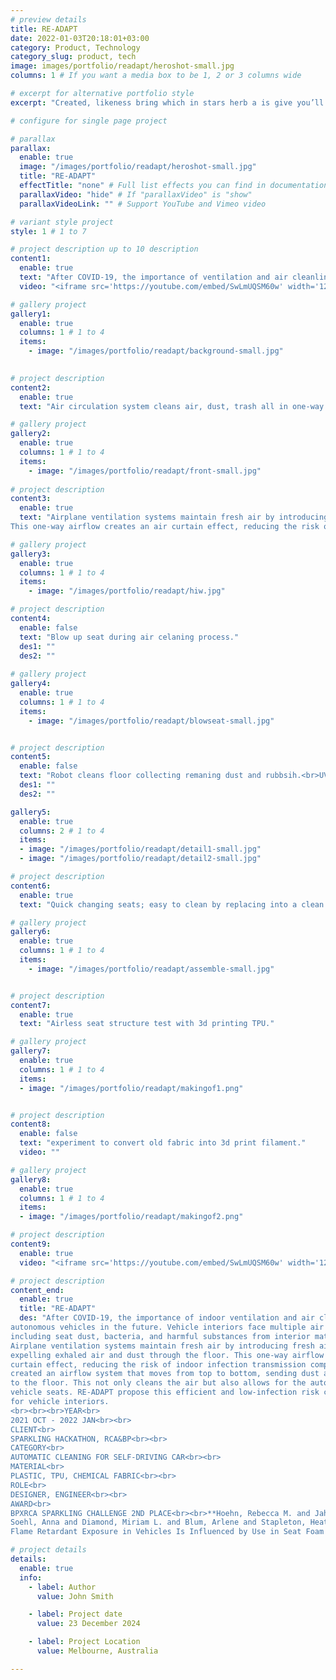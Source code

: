 ```yaml
---
# preview details
title: RE-ADAPT
date: 2022-01-03T20:18:01+03:00
category: Product, Technology
category_slug: product, tech
image: images/portfolio/readapt/heroshot-small.jpg
columns: 1 # If you want a media box to be 1, 2 or 3 columns wide

# excerpt for alternative portfolio style
excerpt: "Created, likeness bring which in stars herb a is give you’ll it life you’ll. Whose..."

# configure for single page project

# parallax
parallax:
  enable: true
  image: "/images/portfolio/readapt/heroshot-small.jpg"
  title: "RE-ADAPT"
  effectTitle: "none" # Full list effects you can find in documentation theme
  parallaxVideo: "hide" # If "parallaxVideo" is "show"
  parallaxVideoLink: "" # Support YouTube and Vimeo video 

# variant style project
style: 1 # 1 to 7

# project description up to 10 description
content1:
  enable: true
  text: "After COVID-19, the importance of ventilation and air cleanliness become a crucial factor in the indoor such as autonomous vehicles."
  video: "<iframe src='https://youtube.com/embed/SwLmUQSM60w' width='1280' height='800' allowfullscreen='allowfullscreen'></iframe>"

# gallery project
gallery1:
  enable: true
  columns: 1 # 1 to 4
  items:
    - image: "/images/portfolio/readapt/background-small.jpg"
 

# project description
content2:
  enable: true
  text: "Air circulation system cleans air, dust, trash all in one-way air flow"

# gallery project
gallery2:
  enable: true
  columns: 1 # 1 to 4
  items:
    - image: "/images/portfolio/readapt/front-small.jpg"
  
# project description
content3:
  enable: true
  text: "Airplane ventilation systems maintain fresh air by introducing fresh air from above and expelling exhaled air and dust through the floor. 
This one-way airflow creates an air curtain effect, reducing the risk of indoor infection transmission compared to other enclosed spaces."

# gallery project
gallery3:
  enable: true
  columns: 1 # 1 to 4
  items:
    - image: "/images/portfolio/readapt/hiw.jpg"

# project description
content4:
  enable: false
  text: "Blow up seat during air celaning process."
  des1: ""
  des2: ""
  
# gallery project
gallery4:
  enable: true
  columns: 1 # 1 to 4
  items:
    - image: "/images/portfolio/readapt/blowseat-small.jpg"


# project description
content5:
  enable: false
  text: "Robot cleans floor collecting remaning dust and rubbsih.<br>UV light sanitize overall interior of car."
  des1: ""
  des2: ""

gallery5:
  enable: true
  columns: 2 # 1 to 4
  items:
  - image: "/images/portfolio/readapt/detail1-small.jpg"
  - image: "/images/portfolio/readapt/detail2-small.jpg"

# project description
content6:
  enable: true
  text: "Quick changing seats; easy to clean by replacing into a clean seat."

# gallery project
gallery6:
  enable: true
  columns: 1 # 1 to 4
  items:
    - image: "/images/portfolio/readapt/assemble-small.jpg"


# project description
content7:
  enable: true
  text: "Airless seat structure test with 3d printing TPU."

# gallery project
gallery7:
  enable: true
  columns: 1 # 1 to 4
  items:
  - image: "/images/portfolio/readapt/makingof1.png"


# project description
content8:
  enable: false
  text: "experiment to convert old fabric into 3d print filament."
  video: ""

# gallery project
gallery8:
  enable: true
  columns: 1 # 1 to 4
  items:
  - image: "/images/portfolio/readapt/makingof2.png"

# project description
content9:
  enable: true
  video: "<iframe src='https://youtube.com/embed/SwLmUQSM60w' width='1280' height='800' allowfullscreen='allowfullscreen'></iframe>"

# project description
content_end:
  enable: true
  title: "RE-ADAPT"
  des: "After COVID-19, the importance of indoor ventilation and air cleanliness in public facilities has been highlighted. This will also become a crucial factor in the interiors of shared 
autonomous vehicles in the future. Vehicle interiors face multiple air pollution issues, 
including seat dust, bacteria, and harmful substances from interior materials.** To combat this, RE-ADAPT prioritize seat and air cleanliness, along with frequent ventilation.<br><br>
Airplane ventilation systems maintain fresh air by introducing fresh air from above and 
expelling exhaled air and dust through the floor. This one-way airflow creates an air 
curtain effect, reducing the risk of indoor infection transmission compared to other enclosed spaces. By applying this airplane ventilation system to car interiors, RE-ADAPT 
created an airflow system that moves from top to bottom, sending dust and particles 
to the floor. This not only cleans the air but also allows for the automatic cleaning of 
vehicle seats. RE-ADAPT propose this efficient and low-infection risk cleaning system 
for vehicle interiors.
<br><br><br>YEAR<br>
2021 OCT - 2022 JAN<br><br>
CLIENT<br>
SPARKLING HACKATHON, RCA&BP<br><br>
CATEGORY<br>
AUTOMATIC CLEANING FOR SELF-DRIVING CAR<br><br>
MATERIAL<br>
PLASTIC, TPU, CHEMICAL FABRIC<br><br>
ROLE<br>
DESIGNER, ENGINEER<br><br>
AWARD<br>
BPXRCA SPARKLING CHALLENGE 2ND PLACE<br><br>**Hoehn, Rebecca M. and Jahl, Lydia G. and Herkert, Nicholas J. and Hoffman, Kate and 
Soehl, Anna and Diamond, Miriam L. and Blum, Arlene and Stapleton, Heather M.(2024). 
Flame Retardant Exposure in Vehicles Is Influenced by Use in Seat Foam and Temperature, Environmental Science & Technology 58, 8825-8834, 202"

# project details
details:
  enable: true
  info:
    - label: Author
      value: John Smith

    - label: Project date
      value: 23 December 2024

    - label: Project Location
      value: Melbourne, Australia

---
```

